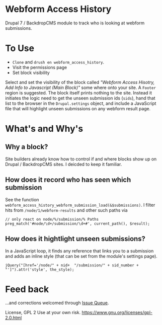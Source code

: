 # Webform Access History
Drupal 7 / BackdropCMS module to track who is looking at webform submissions. 

# To Use
- `Clone` and `drush en webform_access_history`.
- Visit the permissions page
- Set block visibility

Select and set the visibility of the block called *"Webform Access Hisotry, Add Info to Javascript (Main Block)"* some where onto your site. A `Footer` region is suggested. The block itself prints nothing to the site. Instead it initiates the logic need to get the unseen submission ids (`sids`), hand that list to the browser in the `Drupal.settings` object, and include a JavaScript file that will highlight unseen submissions on any webform result page. 

# What's and Why's

## Why a block?
Site builders already know how to control if and where blocks show up on Drupal / BackdropCMS sites. I deicded to keep it familiar. 

## How does it record who has seen which submission
See the function `webform_access_history_webform_submission_load(&$submissions)`. I filter hits from `/node/1/webform-results` and other such paths via 

```
// only react on node/%/submission/% Paths
preg_match('#node/\d+/submission/\d+#', current_path(), $result);
```
## How does it hightlight unseen submissions?
In a JavaScript loop, it finds any reference that links you to a submission and adds an inline style (that can be set from the module's settings page). 

```
jQuery("[href='/node/" + nid+  "/submission/" + sid_number + "']").attr('style', the_style);
```


# Feed back
...and corrections welcomed through [Issue Queue](https://github.com/rgoodie/webform_access_history/issues).

License, GPL 2
Use at your own risk. 
https://www.gnu.org/licenses/gpl-2.0.html
